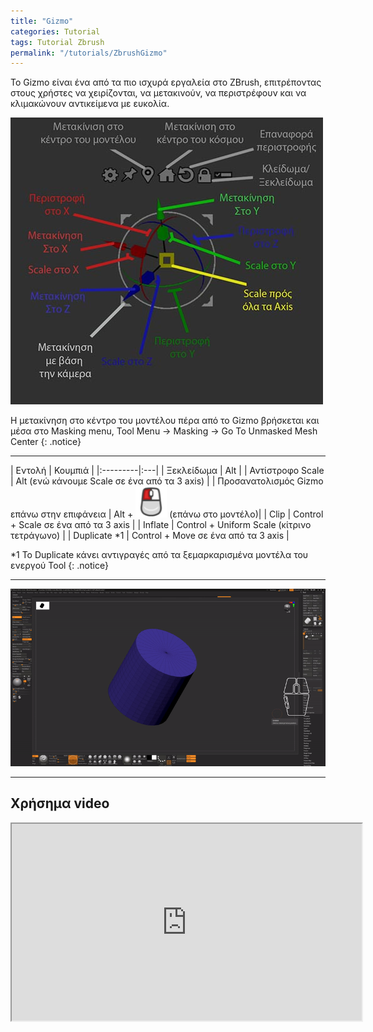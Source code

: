 ```yaml
---
title: "Gizmo"
categories: Tutorial
tags: Tutorial Zbrush
permalink: "/tutorials/ZbrushGizmo"
---
```

Το Gizmo είναι ένα από τα πιο ισχυρά εργαλεία στο ZBrush, επιτρέποντας στους χρήστες να χειρίζονται, να μετακινούν, να περιστρέφουν και να κλιμακώνουν αντικείμενα με ευκολία.

<img src="/assets/images/Zbrush/Gizmo.jpg" alt="Alt text" width="500" />

H μετακίνηση στο κέντρο του μοντέλου πέρα από το Gizmo βρήσκεται και μέσα στο Masking menu, Tool Menu -> Masking -> Go To Unmasked Mesh Center
{: .notice}
<hr>
| Εντολή    | Κουμπιά |
|:---------|:---|
| Ξεκλείδωμα    |  Alt |
| Αντίστροφο Scale  |  Alt (ενώ κάνουμε Scale σε ένα από τα 3 axis) |
| Προσανατολισμός Gizmo επάνω στην επιφάνεια |  Alt +  <img src="/assets/images/LeftClick.png" alt="Alt text" width="50" /> (επάνω στο μοντέλο)|
| Clip |  Control + Scale σε ένα από τα 3 axis |
| Inflate   |  Control + Uniform Scale (κίτρινο τετράγωνο) |
| Duplicate *1 |  Control + Move σε ένα από τα 3 axis |

*1  Το Duplicate κάνει αντιγραγές από τα ξεμαρκαρισμένα μοντέλα του ενεργού Tool
{: .notice}

<hr>


<img src="/assets/images/Zbrush/GizmoShowcase.gif" alt="Alt text" width="800" />
<hr>
<h2>Χρήσημα video</h2>
<iframe width="560" height="315" src="https://www.youtube.com/embed/KWKFsbFGfSI?si=A2lN2J94wpMsxmY8" frameborder="1" allowfullscreen></iframe>
